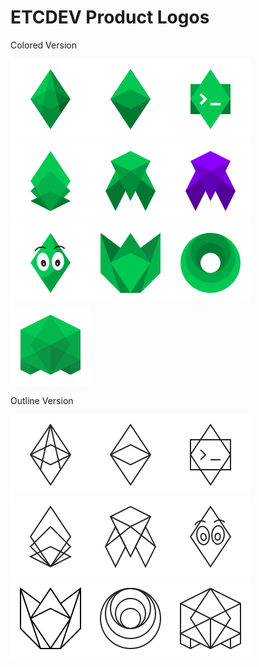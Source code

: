 ETCDEV Product Logos
==========

Colored Version

<img src="RGB/svg/ETCDEV_Emerald_green.svg" width="128" height="128"><img src="RGB/svg/ETCDEV_Geth_green.svg" width="128" height="128"><img src="RGB/svg/ETCDEV_Emerald_CLI_green.svg" width="128" height="128"><img src="RGB/svg/ETCDEV_Emerald_SDK_green.svg" width="128" height="128"><img src="RGB/svg/ETCDEV_SputnikVM_green.svg" width="128" height="128"><img src="RGB/svg/ETCDEV_SputnikVM_purple.svg" width="128" height="128"><img src="RGB/svg/ETCDEV_Mascot_green.svg" width="128" height="128"><img src="RGB/svg/ETCDEV_Emerald_UI_green.svg" width="128" height="128"><img src="RGB/svg/ETCDEV_Orbita_green.svg" width="128" height="128"><img src="RGB/svg/ETCDEV_Emerald_Vault_green.svg" width="128" height="128">

Outline Version

<img src="RGB/svg/ETCDEV_Emerald_line.svg" width="128" height="128"><img src="RGB/svg/ETCDEV_Geth_line.svg" width="128" height="128"><img src="RGB/svg/ETCDEV_Emerald_CLI_line.svg" width="128" height="128"><img src="RGB/svg/ETCDEV_Emerald_SDK_line.svg" width="128" height="128"><img src="RGB/svg/ETCDEV_SputnikVM_line.svg" width="128" height="128"><img src="RGB/svg/ETCDEV_Mascot_line.svg" width="128" height="128"><img src="RGB/svg/ETCDEV_Emerald_UI_line.svg" width="128" height="128"><img src="RGB/svg/ETCDEV_Orbita_line.svg" width="128" height="128"><img src="RGB/svg/ETCDEV_Emerald_Vault_line.svg" width="128" height="128">


